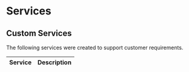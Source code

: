 # Services

## Custom Services

The following services were created to support customer requirements.

| Service                     | Description       |
| ------                    | ------            |


